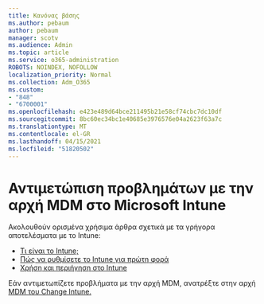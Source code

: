```yaml
---
title: Κανόνας βάσης
ms.author: pebaum
author: pebaum
manager: scotv
ms.audience: Admin
ms.topic: article
ms.service: o365-administration
ROBOTS: NOINDEX, NOFOLLOW
localization_priority: Normal
ms.collection: Adm_O365
ms.custom:
- "848"
- "6700001"
ms.openlocfilehash: e423e489d64bce211495b21e58cf74cbc7dc10df
ms.sourcegitcommit: 8bc60ec34bc1e40685e3976576e04a2623f63a7c
ms.translationtype: MT
ms.contentlocale: el-GR
ms.lasthandoff: 04/15/2021
ms.locfileid: "51820502"
---
```

# <a name="troubleshoot-issues-with-mdm-authority-in-microsoft-intune"></a>Αντιμετώπιση προβλημάτων με την αρχή MDM στο Microsoft Intune

Ακολουθούν ορισμένα χρήσιμα άρθρα σχετικά με τα γρήγορα αποτελέσματα με το Intune:

- [Τι είναι το Intune;](https://docs.microsoft.com/intune/what-is-intune)
- [Πώς να ρυθμίσετε το Intune για πρώτη φορά](https://docs.microsoft.com/intune/setup-steps)
- [Χρήση και περιήγηση στο Intune](https://docs.microsoft.com/intune/tutorial-walkthrough-intune-portal)

Εάν αντιμετωπίζετε προβλήματα με την αρχή MDM, ανατρέξτε στην αρχή [MDM του Change Intune.](https://docs.microsoft.com/alchemyinsights/change-mdm-authority)